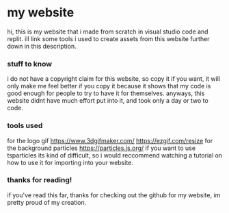 # my website
hi, this is my website that i made from scratch in visual studio code and replit.
ill link some tools i used to create assets from this website further down in this description.
### stuff to know
i do not have a copyright claim for this website, so copy it if you want, it will only make me feel better if you copy it because it shows that my code is good enough for people to try to have it for themselves.
anyways, this website didnt have much effort put into it, and took only a day or two to code.
### tools used
for the logo gif
https://www.3dgifmaker.com/
https://ezgif.com/resize
for the background particles
https://particles.js.org/
if you want to use tsparticles its kind of difficult, so i would reccommend watching a tutorial on how to use it for importing into your website.
### thanks for reading!
if you've read this far, thanks for checking out the github for my website, im pretty proud of my creation.